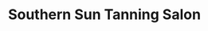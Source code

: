 ---
title: "Southern Sun Tanning Salon"
url: /manhattan/southern-sun-tanning-salon/
shop: beauty
---